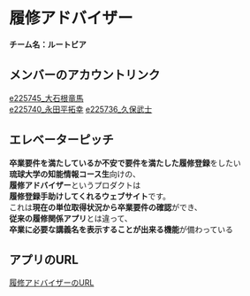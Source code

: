 # 履修アドバイザー
**チーム名：ルートビア**

## メンバーのアカウントリンク
[e225745_大石根竜馬](https://github.com/smryouma)  
[e225740_永田平拓幸](https://github.com/nagatahiro)
[e225736_久保武士]()
## エレベーターピッチ
**卒業要件を満たしているか不安で要件を満たした履修登録**をしたい  
**琉球大学の知能情報コース生**向けの、  
**履修アドバイザー**というプロダクトは  
**履修登録手助けしてくれるウェブサイト**です。  
これは**現在の単位取得状況から卒業要件の確認**ができ、  
**従来の履修関係アプリ**とは違って、  
**卒業に必要な講義名を表示することが出来る機能**が備わっている

## アプリのURL
[履修アドバイザーのURL](https://nagatahiro.github.io/enpit_2024_rootbeer/)
